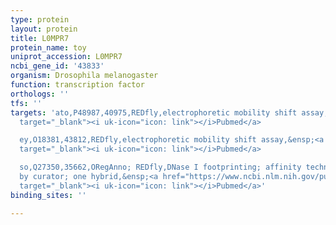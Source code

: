 ```yaml
---
type: protein
layout: protein
title: L0MPR7
protein_name: toy
uniprot_accession: L0MPR7
ncbi_gene_id: '43833'
organism: Drosophila melanogaster
function: transcription factor
orthologs: ''
tfs: ''
targets: 'ato,P48987,40975,REDfly,electrophoretic mobility shift assay,&ensp;<a href="https://www.ncbi.nlm.nih.gov/pubmed/?term=20965965%5Buid%5D+OR+17108002%5Buid%5D"
  target="_blank"><i uk-icon="icon: link"></i>Pubmed</a>

  ey,O18381,43812,REDfly,electrophoretic mobility shift assay,&ensp;<a href="https://www.ncbi.nlm.nih.gov/pubmed/?term=10198632%5Buid%5D+OR+20965965%5Buid%5D"
  target="_blank"><i uk-icon="icon: link"></i>Pubmed</a>

  so,Q27350,35662,ORegAnno; REDfly,DNase I footprinting; affinity technology; inferred
  by curator; one hybrid,&ensp;<a href="https://www.ncbi.nlm.nih.gov/pubmed/?term=20965965%5Buid%5D+OR+26578589%5Buid%5D+OR+22037703%5Buid%5D+OR+11830564%5Buid%5D"
  target="_blank"><i uk-icon="icon: link"></i>Pubmed</a>'
binding_sites: ''

---
```

